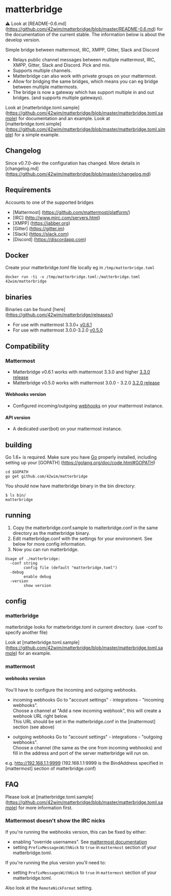 # matterbridge

:warning: Look at [README-0.6.md] (https://github.com/42wim/matterbridge/blob/master/README-0.6.md) for the documentation of the current stable. 
The information below is about the develop version.

Simple bridge between mattermost, IRC, XMPP, Gitter, Slack and Discord

* Relays public channel messages between multiple mattermost, IRC, XMPP, Gitter, Slack and Discord. Pick and mix.
* Supports multiple channels.
* Matterbridge can also work with private groups on your mattermost.
* Allow for bridging the same bridges, which means you can eg bridge between multiple mattermosts.
* The bridge is now a gateway which has support multiple in and out bridges. (and supports multiple gateways).

Look at [matterbridge.toml.sample] (https://github.com/42wim/matterbridge/blob/master/matterbridge.toml.sample) for documentation and an example.
Look at [matterbridge.toml.simple] (https://github.com/42wim/matterbridge/blob/master/matterbridge.toml.simple) for a simple example.

## Changelog
Since v0.7.0-dev the configuration has changed. More details in [changelog.md] (https://github.com/42wim/matterbridge/blob/master/changelog.md)

## Requirements
Accounts to one of the supported bridges
* [Mattermost] (https://github.com/mattermost/platform/)
* [IRC] (http://www.mirc.com/servers.html)
* [XMPP] (https://jabber.org)
* [Gitter] (https://gitter.im)
* [Slack] (https://slack.com)
* [Discord] (https://discordapp.com)

## Docker
Create your matterbridge.toml file locally eg in ```/tmp/matterbridge.toml```
```
docker run -ti -v /tmp/matterbridge.toml:/matterbridge.toml 42wim/matterbridge
```

## binaries
Binaries can be found [here] (https://github.com/42wim/matterbridge/releases/)
* For use with mattermost 3.3.0+ [v0.6.1](https://github.com/42wim/matterircd/releases/tag/v0.6.1)
* For use with mattermost 3.0.0-3.2.0 [v0.5.0](https://github.com/42wim/matterircd/releases/tag/v0.5.0)

## Compatibility
### Mattermost 
* Matterbridge v0.6.1 works with mattermost 3.3.0 and higher [3.3.0 release](https://github.com/mattermost/platform/releases/tag/v3.3.0)
* Matterbridge v0.5.0 works with mattermost 3.0.0 - 3.2.0 [3.2.0 release](https://github.com/mattermost/platform/releases/tag/v3.2.0)


#### Webhooks version
* Configured incoming/outgoing [webhooks](https://www.mattermost.org/webhooks/) on your mattermost instance.

#### API version
* A dedicated user(bot) on your mattermost instance.


## building
Go 1.6+ is required. Make sure you have [Go](https://golang.org/doc/install) properly installed, including setting up your [GOPATH] (https://golang.org/doc/code.html#GOPATH)

```
cd $GOPATH
go get github.com/42wim/matterbridge
```

You should now have matterbridge binary in the bin directory:

```
$ ls bin/
matterbridge
```

## running
1) Copy the matterbridge.conf.sample to matterbridge.conf in the same directory as the matterbridge binary.  
2) Edit matterbridge.conf with the settings for your environment. See below for more config information.  
3) Now you can run matterbridge. 

```
Usage of ./matterbridge:
  -conf string
        config file (default "matterbridge.toml")
  -debug
        enable debug
  -version
        show version
```

## config
### matterbridge
matterbridge looks for matterbridge.toml in current directory. (use -conf to specify another file)

Look at [matterbridge.toml.sample] (https://github.com/42wim/matterbridge/blob/master/matterbridge.toml.sample) for an example.

### mattermost
#### webhooks version
You'll have to configure the incoming and outgoing webhooks. 

* incoming webhooks
Go to "account settings" - integrations - "incoming webhooks".  
Choose a channel at "Add a new incoming webhook", this will create a webhook URL right below.  
This URL should be set in the matterbridge.conf in the [mattermost] section (see above)  

* outgoing webhooks
Go to "account settings" - integrations - "outgoing webhooks".  
Choose a channel (the same as the one from incoming webhooks) and fill in the address and port of the server matterbridge will run on.  

e.g. http://192.168.1.1:9999 (192.168.1.1:9999 is the BindAddress specified in [mattermost] section of matterbridge.conf)

## FAQ
Please look at [matterbridge.toml.sample] (https://github.com/42wim/matterbridge/blob/master/matterbridge.toml.sample) for more information first. 
### Mattermost doesn't show the IRC nicks
If you're running the webhooks version, this can be fixed by either:
* enabling "override usernames". See [mattermost documentation](http://docs.mattermost.com/developer/webhooks-incoming.html#enabling-incoming-webhooks)
* setting ```PrefixMessagesWithNick``` to ```true``` in ```mattermost``` section of your matterbridge.toml.

If you're running the plus version you'll need to:
* setting ```PrefixMessagesWithNick``` to ```true``` in ```mattermost``` section of your matterbridge.toml.

Also look at the ```RemoteNickFormat``` setting.
